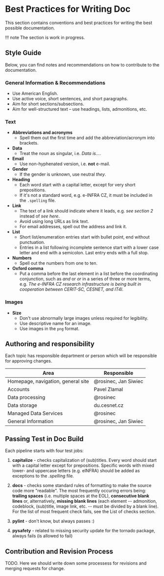 # Best Practices for Writing Doc

This section contains conventions and best practices for writing the best possible documentation.

!!! note
    The section is work in progress.

## Style Guide

Below, you can find notes and recommendations on how to contribute to the documentation.

### General Information & Recommendations

* Use American English.
* Use active voice, short sentences, and short paragraphs.
* Aim for short sections/subsections.
* Aim for well-structured text –⁠ use headings, lists, admonitions, etc.

### Text
 
* **Abbreviations and acronyms**
    * Spell them out the first time and add the abbreviation/acronym into brackets.
* **Data**
    * Treat the noun as singular, i.e. *Data is...*.
* **Email**
    * Use non-hyphenated version, i.e. **not** e-mail.
* **Gender**
    * If the gender is unknown, use neutral *they*.
* **Heading**
    * Each word start with a capital letter, except for very short prepositions.
    * If it's not a standard word, e.g. e-INFRA CZ, it must be included in the `.spelling` file.
* **Link**
    * The text of a link should indicate where it leads, e.g. *see section 2* instead of *see here*.
    * Avoid using long URLs as link text.
    * For email addresses, spell out the address and link it.
* **List**
    * Short list/enumeration entries start with bullet point, end without punctuation.
    * Entries in a list following incomplete sentence start with a lower case letter and end with a semicolon. Last entry ends with a full stop.
* **Numbers**
    * Spell out the numbers from one to ten.
* **Oxford comma**
    * Put a comma before the last element in a list before the coordinating conjunction,
  such as *and* or *or* in a series of three or more terms,
  e.g. *The e-INFRA CZ research infrastructure is being built in cooperation between CERIT-SC, CESNET, and IT4I.*
  
### Images

* **Size**
  * Don't use abnormally large images unless required for legibility.
  * Use descriptive name for an image.
  * Use images in the `png` format.

## Authoring and responsibility

Each topic has responsible department or person which will be responsible for approving changes.

| Area      | Responsible                          |
| ----------- | ------------------------------------ |
| Homepage, navigation, general site       | @rosinec, Jan Siwiec |
| Accounts      | Pavel Zlamal |
| Data processing    | @rosinec |
| Data storage    | du.cesnet.cz |
| Managed Data Services | @rosinec |
| General Information    | @rosinec, Jan Siwiec |

## Passing Test in Doc Build

Each pipeline starts with four test jobs:

1. **capitalize** - checks capitalization of (sub)titles. Every word should start with a capital letter except for prepositions. Specific words with mixed lower- and uppercase letters (e.g. eINFRA) should be added as exceptions to the *.spelling* file.

1. **docs** - checks some standard rules of formatting to make the source code more "readable".
The most frequently occuring errors being: **trailing spaces** (i.e. multiple spaces at the EOL), **consecutive blank lines** or,
alternatively, **missing blank lines** (each element -- admonition, codeblock, (sub)title, image link, etc. -- must be divided by a blank line).
For the list of most frequent check fails, see the List of checks section.

1. **pylint** - don't know, but always passes :)

1. **pysafety** - related to missing security update for the tornado package, always fails (is allowed to fail)

## Contribution and Revision Process

TODO. Here we should write down some processess for revisions and merging requests for change.
